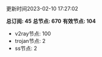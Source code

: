 更新时间2023-02-10 17:27:02

**总订阅: 45**
**总节点: 670**
**有效节点: 104**
- v2ray节点: 100
- trojan节点: 2
- ss节点: 2
